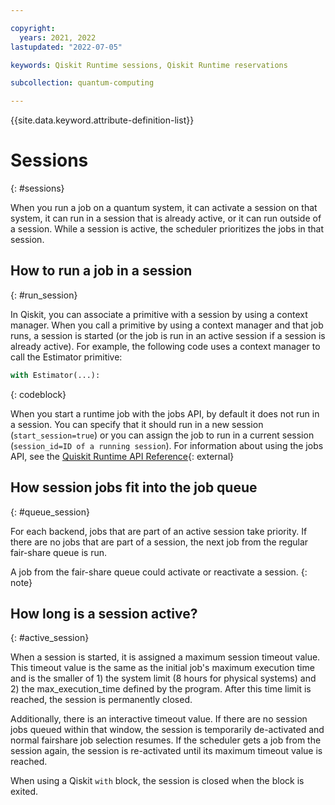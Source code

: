 ```yaml
---

copyright:
  years: 2021, 2022
lastupdated: "2022-07-05"

keywords: Qiskit Runtime sessions, Qiskit Runtime reservations

subcollection: quantum-computing

---
```


{{site.data.keyword.attribute-definition-list}}


# Sessions
{: #sessions}

When you run a job on a quantum system, it can activate a session on that system, it can run in a session that is already active, or it can run outside of a session.  While a session is active, the scheduler prioritizes the jobs in that session.

## How to run a job in a session
{: #run_session}

In Qiskit, you can associate a primitive with a session by using a context manager. When you call a primitive by using a context manager and that job runs, a session is started (or the job is run in an active session if a session is already active). For example, the following code uses a context manager to call the Estimator primitive:

```Python
with Estimator(...):
```
{: codeblock}

When you start a runtime job with the jobs API, by default it does not run in a session. You can specify that it should run in a new session (`start_session=true`) or you can assign the job to run in a current session (`session_id=ID of a running session`). For information about using the jobs API, see the [Quiskit Runtime API Reference](https://cloud.ibm.com/apidocs/quantum-computing#create-job){: external}


## How session jobs fit into the job queue
{: #queue_session}

For each backend, jobs that are part of an active session take priority.  If there are no jobs that are part of a session, the next job from the regular fair-share queue is run.


   A job from the fair-share queue could activate or reactivate a session.
   {: note}


## How long is a session active?
{: #active_session}

When a session is started, it is assigned a maximum session timeout value.  This timeout value is the same as the initial job's maximum execution time and is the smaller of 1) the system limit (8 hours for physical systems) and 2) the max_execution_time defined by the program.  After this time limit is reached, the session is permanently closed.

Additionally, there is an interactive timeout value. If there are no session jobs queued within that window, the session is temporarily de-activated and normal fairshare job selection resumes. If the scheduler gets a job from the session again, the session is re-activated until its maximum timeout value is reached.

When using a Qiskit `with` block, the session is closed when the block is exited.
